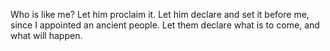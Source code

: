 Who is like me? Let him proclaim it. Let him declare and set it before me, since I appointed an ancient people. Let them declare what is to come, and what will happen.
